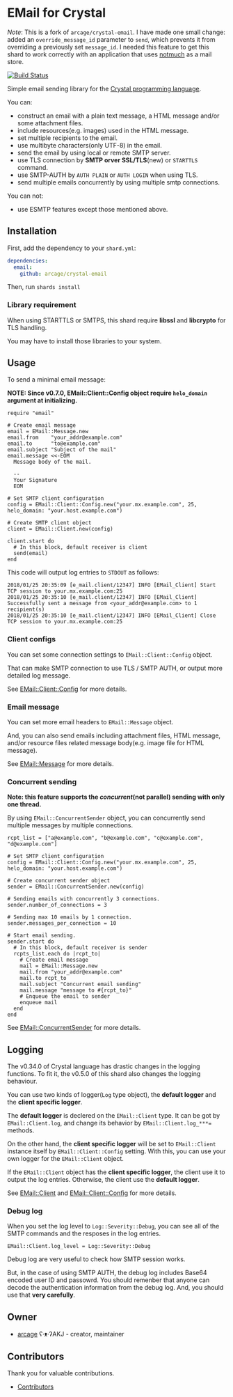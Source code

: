 # EMail for Crystal

*Note*: This is a fork of `arcage/crystal-email`.  I have made one small change:
added an `override_message_id` parameter to `send`, which prevents it from
overriding a previously set `message_id`.  I needed this feature to
get this shard to work correctly with an application that uses
[notmuch](https://notmuchmail.org/) as a mail store.

[![Build Status](https://travis-ci.org/arcage/crystal-email.svg?branch=master)](https://travis-ci.org/arcage/crystal-email)

Simple email sending library for the [Crystal programming language](https://crystal-lang.org).

You can:

- construct an email with a plain text message, a HTML message and/or some attachment files.
- include resources(e.g. images) used in the HTML message.
- set multiple recipients to the email.
- use multibyte characters(only UTF-8) in the email.
- send the email by using local or remote SMTP server.
- use TLS connection by **SMTP orver SSL/TLS**(new) or `STARTTLS` command.
- use SMTP-AUTH by `AUTH PLAIN` or `AUTH LOGIN` when using TLS.
- send multiple emails concurrently by using multiple smtp connections.

You can not:

- use ESMTP features except those mentioned above.

## Installation

First, add the dependency to your `shard.yml`:

```yaml
dependencies:
  email:
    github: arcage/crystal-email
```

Then, run `shards install`

### Library requirement

When using STARTTLS or SMTPS, this shard require **libssl** and **libcrypto** for TLS handling. 

You may have to install those libraries to your system.

## Usage

To send a minimal email message:

**NOTE: Since v0.7.0, EMail::Client::Config object require `helo_domain` argument at initializing.**

```crystal
require "email"

# Create email message
email = EMail::Message.new
email.from    "your_addr@example.com"
email.to      "to@example.com"
email.subject "Subject of the mail"
email.message <<-EOM
  Message body of the mail.

  --
  Your Signature
  EOM

# Set SMTP client configuration
config = EMail::Client::Config.new("your.mx.example.com", 25, helo_domain: "your.host.example.com")

# Create SMTP client object
client = EMail::Client.new(config)

client.start do
  # In this block, default receiver is client
  send(email)
end
```

This code will output log entries to `STDOUT` as follows:

```text
2018/01/25 20:35:09 [e_mail.client/12347] INFO [EMail_Client] Start TCP session to your.mx.example.com:25
2018/01/25 20:35:10 [e_mail.client/12347] INFO [EMail_Client] Successfully sent a message from <your_addr@example.com> to 1 recipient(s)
2018/01/25 20:35:10 [e_mail.client/12347] INFO [EMail_Client] Close TCP session to your.mx.example.com:25
```

### Client configs

You can set some connection settings to `EMail::Client::Config` object.

That can make SMTP connection to use TLS / SMTP AUTH, or output more detailed log message.

See [EMail::Client::Config](https://www.denchu.org/crystal-email/EMail/Client/Config.html) for more details.

### Email message

You can set more email headers to `EMail::Message` object.

And, you can also send emails including attachment files, HTML message, and/or resource files related message body(e.g. image file for HTML message).

See [EMail::Message](https://www.denchu.org/crystal-email/EMail/Message.html) for more details.

### Concurrent sending

**Note: this feature supports the _concurrent_(not parallel) sending with only one thread.**

By using `EMail::ConcurrentSender` object, you can concurrently send multiple messages by multiple connections.

```crystal
rcpt_list = ["a@example.com", "b@example.com", "c@example.com", "d@example.com"]

# Set SMTP client configuration
config = EMail::Client::Config.new("your.mx.example.com", 25, helo_domain: "your.host.example.com")

# Create concurrent sender object
sender = EMail::ConcurrentSender.new(config)

# Sending emails with concurrently 3 connections.
sender.number_of_connections = 3

# Sending max 10 emails by 1 connection.
sender.messages_per_connection = 10

# Start email sending.
sender.start do
  # In this block, default receiver is sender
  rcpts_list.each do |rcpt_to|
    # Create email message
    mail = EMail::Message.new
    mail.from "your_addr@example.com"
    mail.to rcpt_to
    mail.subject "Concurrent email sending"
    mail.message "message to #{rcpt_to}"
    # Enqueue the email to sender
    enqueue mail
  end
end
```

See [EMail::ConcurrentSender](https://www.denchu.org/crystal-email/EMail/ConcurrentSender.html) for more details.

## Logging

The v0.34.0 of Crystal language has drastic changes in the logging functions. To fit it, the v0.5.0 of this shard also changes the logging behaviour.

You can use two kinds of logger(`Log` type object), the **default logger** and the **client specific logger**.

The **default logger** is declered on the `EMail::Client` type. It can be got by `EMail::Client.log`, and change its behavior by `EMail::Client.log_***=` methods.

On the other hand, the **client specific logger** will be set to `EMail::Client` instance itself by `EMail::Client::Config` setting. With this, you can use your own logger for the `EMail::Client` object.

If the `EMail::Client` object has the **client specific logger**, the client use it to output the log entries. Otherwise, the client use the **default logger**.

See [EMail::Client](https://www.denchu.org/crystal-email/EMail/Client.html) and [EMail::Client::Config](https://www.denchu.org/crystal-email/EMail/Client/Config.html) for more details.

### Debug log

When you set the log level to `Log::Severity::Debug`, you can see all of the SMTP commands and the resposes in the log entries.

```crystal
EMail::Client.log_level = Log::Severity::Debug
```

Debug log are very useful to check how SMTP session works.

But, in the case of using SMTP AUTH, the debug log includes Base64 encoded user ID and passowrd. You should remenber that anyone can decode the authentication information from the debug log. And, you should use that **very carefully**.

## Owner

- [arcage](https://github.com/arcage) ʕ·ᴥ·ʔAKJ - creator, maintainer

## Contributors

Thank you for valuable contributions.

- [Contributors](https://github.com/arcage/crystal-email/graphs/contributors)
